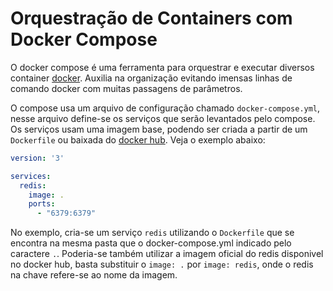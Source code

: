 # Orquestração de Containers com Docker Compose

O docker compose é uma ferramenta para orquestrar e executar diversos container [docker](https://www.docker.com/). Auxilia na organização evitando imensas linhas de comando docker com muitas passagens de parâmetros. 

O compose usa um arquivo de configuração chamado `docker-compose.yml`, nesse arquivo define-se os serviços que serão levantados pelo compose. Os serviços usam uma imagem base, podendo ser criada a partir de um `Dockerfile` ou baixada do [docker hub](https://hub.docker.com/). Veja o exemplo abaixo:

```yml
version: '3'

services:
  redis:
    image: .
    ports:
      - "6379:6379"
```
No exemplo, cria-se um serviço `redis` utilizando o `Dockerfile` que se encontra na mesma pasta que o docker-compose.yml indicado pelo caractere `.`. Poderia-se também utilizar a imagem oficial do redis disponivel no docker hub, basta substituir o `image: .` por `image: redis`, onde o redis na chave refere-se ao nome da imagem.